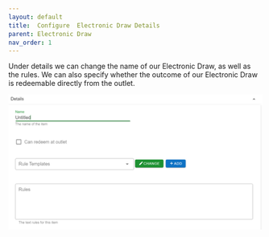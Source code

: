 ```yaml
---
layout: default
title:  Configure  Electronic Draw Details
parent: Electronic Draw
nav_order: 1
---
```


Under details we can change the name of our Electronic Draw, as well as the rules. We can also specify whether the outcome of our Electronic Draw is redeemable directly from the outlet.

<img src="\img\Promotions\PromotionDetailsMaint.png" alt="">